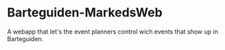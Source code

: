Barteguiden-MarkedsWeb
======================

A webapp that let's the event planners control wich events that show up in Barteguiden.
